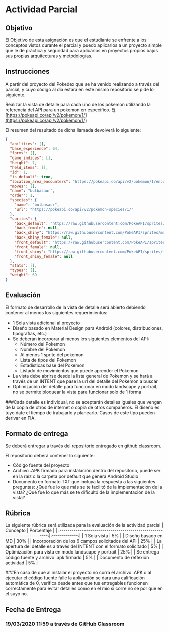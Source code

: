 # Actividad Parcial

## Objetivo

El Objetivo de esta asignación es que el estudiante se enfrente a los conceptos vistos durante el parcial y puedo aplicarlos a un proyecto simple que le de práctica y seguridad para aplicarlos en proyectos propios bajos sus propias arquitecturas y metodologías.

## Instrucciones

A partir del proyecto del Pokedex que se ha venido realizando a través del parcial, y cuyo código al día estará en este mismo repositorio se pide lo siguiente.

Realizar la vista de detalle para cada uno de los pokemon utilizando la referencia del API para un pokemon en específico. Ej. [https://pokeapi.co/api/v2/pokemon/1/](https://pokeapi.co/api/v2/pokemon/1/)

El resumen del resultado de dicha llamada devolverá lo siguiente:
```json
{
  "abilities": [],
  "base_experience": 64,
  "forms": [],
  "game_indices": [],
  "height": 7,
  "held_items": [],
  "id": 1,
  "is_default": true,
  "location_area_encounters": "https://pokeapi.co/api/v2/pokemon/1/encounters",
  "moves": [],
  "name": "bulbasaur",
  "order": 1,
  "species": {
    "name": "bulbasaur",
    "url": "https://pokeapi.co/api/v2/pokemon-species/1/"
  },
  "sprites": {
    "back_default": "https://raw.githubusercontent.com/PokeAPI/sprites/master/sprites/pokemon/back/1.png",
    "back_female": null,
    "back_shiny": "https://raw.githubusercontent.com/PokeAPI/sprites/master/sprites/pokemon/back/shiny/1.png",
    "back_shiny_female": null,
    "front_default": "https://raw.githubusercontent.com/PokeAPI/sprites/master/sprites/pokemon/1.png",
    "front_female": null,
    "front_shiny": "https://raw.githubusercontent.com/PokeAPI/sprites/master/sprites/pokemon/shiny/1.png",
    "front_shiny_female": null
  },
  "stats": [],
  "types": [],
  "weight": 69
}
```
## Evaluación

El formato de desarrollo de la vista de detalle será abierto debiendo contener al menos los siguientes requerimientos:

* 1 Sola vista adicional al proyecto
* Diseño basado en Material Design para Android (colores, distribuciones, tipografías, etc.)
* Se deberán incorporar al menos los siguientes elementos del API: 
	* Número del Pokemon
	* Nombre del Pokemon
	* Al menos 1 sprite del pokemon
	* Lista de tipos del Pokemon
	* Estadísticas base del Pokemon
	* Listado de movimientos que puede aprender el Pokemon
* La vista debe abrirse desde la lista general de Pokemon y se hará a través de un INTENT que pase la url del detalle del Pokemon a buscar
* Optimización del detalle para funcionar en modo landscape y portrait, no se permite bloquear la vista para funcionar solo de 1 forma

###Cada detalle es individual, no se aceptarán detalles iguales que vengan de la copia de otros de internet o copia de otros compañeros. El diseño es tuyo date el tiempo de trabajarlo y planearlo. Casos de este tipo pueden derivar en FIA.

## Formato de entrega

Se deberá entregar a través del repositorio entregado en github classroom.

El repositorio deberá contener lo siguiente:

* Código fuente del proyecto
* Archivo .APK firmado para instalación dentro del repositorio, puede ser en la raíz o la carpeta por default que genera Android Studio
* Documento en formato TXT que incluya la respuesta a las siguientes preguntas: ¿Qué fue lo que más se te facilitó de la implementación de la vista? ¿Qué fue lo que más se te dificultó de la implementación de la vista?

## Rúbrica

La siguiente rúbrica será utilizada para la evaluación de la actividad parcial
| Concepto                                                                  | Porcentaje    |
| :------------------------------------------------------------------------:|:-------------:|
| 1 Sola vista                                                              |  5%           |
| Diseño basado en MD                                                       | 30%           |
| Incorporación de los 6 campos solicitados del API                         | 25%           |
| La apertura del detalle es a través del INTENT con el formato solicitado  |  5%           |
| Optimización para vista en modo landscape y portrait                      | 25%           |
| Se entrega código fuente y archivo .apk firmado                           |  5%           |
| Documento de reflexión actividad                                          |  5%           |

###En caso de que al instalar el proyecto no corra el archivo .APK o al ejecutar el código fuente falle la aplicación se dara una calificación automática de 0, verifica desde antes que tus entregables funcionen correctamente para evitar detalles como en el mío si corre no se por que en el suyo no.

## Fecha de Entrega

### 19/03/2020 11:59 a través de GitHub Classroom